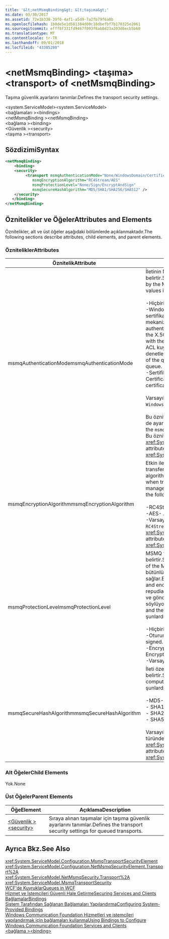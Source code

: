 ```yaml
---
title: '&lt;netMsmqBinding&gt; &lt;taşıma&gt;'
ms.date: 03/30/2017
ms.assetid: 72e1b338-39f0-4af1-a5d9-7a2fb79f6a0b
ms.openlocfilehash: 1b0de5e1d581384d00c18dbefbf7b170325e2061
ms.sourcegitcommit: efff8f331fd9467f093f8ab8d23a203d6ecb5b60
ms.translationtype: MT
ms.contentlocale: tr-TR
ms.lasthandoff: 09/01/2018
ms.locfileid: "43385280"
---
```

# <a name="lttransportgt-of-ltnetmsmqbindinggt"></a><span data-ttu-id="b3fd9-102">&lt;netMsmqBinding&gt; &lt;taşıma&gt;</span><span class="sxs-lookup"><span data-stu-id="b3fd9-102">&lt;transport&gt; of &lt;netMsmqBinding&gt;</span></span>
<span data-ttu-id="b3fd9-103">Taşıma güvenlik ayarlarını tanımlar.</span><span class="sxs-lookup"><span data-stu-id="b3fd9-103">Defines the transport security settings.</span></span>  
  
 <span data-ttu-id="b3fd9-104">\<system.ServiceModel></span><span class="sxs-lookup"><span data-stu-id="b3fd9-104">\<system.ServiceModel></span></span>  
<span data-ttu-id="b3fd9-105">\<bağlamaları ></span><span class="sxs-lookup"><span data-stu-id="b3fd9-105">\<bindings></span></span>  
<span data-ttu-id="b3fd9-106">\<netMsmqBinding ></span><span class="sxs-lookup"><span data-stu-id="b3fd9-106">\<netMsmqBinding></span></span>  
<span data-ttu-id="b3fd9-107">\<bağlama ></span><span class="sxs-lookup"><span data-stu-id="b3fd9-107">\<binding></span></span>  
<span data-ttu-id="b3fd9-108">\<Güvenlik ></span><span class="sxs-lookup"><span data-stu-id="b3fd9-108">\<security></span></span>  
<span data-ttu-id="b3fd9-109">\<taşıma ></span><span class="sxs-lookup"><span data-stu-id="b3fd9-109">\<transport></span></span>  
  
## <a name="syntax"></a><span data-ttu-id="b3fd9-110">Sözdizimi</span><span class="sxs-lookup"><span data-stu-id="b3fd9-110">Syntax</span></span>  
  
```xml  
<netMsmqBinding>  
    <binding>  
    <security>  
         <transport msmqAuthenticationMode="None/WindowsDomain/Certificate"  
            msmqEncryptionAlgorithm="RC4Stream/AES"  
            msmqProtectionLevel="None/Sign/EncryptAndSign"  
            msmqSecureHashAlgorithm="MD5/SHA1/SHA256/SHA512" />  
    </security>  
   </binding>  
</netMsmqBinding>  
```  
  
## <a name="attributes-and-elements"></a><span data-ttu-id="b3fd9-111">Öznitelikler ve Öğeler</span><span class="sxs-lookup"><span data-stu-id="b3fd9-111">Attributes and Elements</span></span>  
 <span data-ttu-id="b3fd9-112">Öznitelikler, alt ve üst öğeler aşağıdaki bölümlerde açıklanmaktadır.</span><span class="sxs-lookup"><span data-stu-id="b3fd9-112">The following sections describe attributes, child elements, and parent elements.</span></span>  
  
### <a name="attributes"></a><span data-ttu-id="b3fd9-113">Öznitelikler</span><span class="sxs-lookup"><span data-stu-id="b3fd9-113">Attributes</span></span>  
  
|<span data-ttu-id="b3fd9-114">Öznitelik</span><span class="sxs-lookup"><span data-stu-id="b3fd9-114">Attribute</span></span>|<span data-ttu-id="b3fd9-115">Açıklama</span><span class="sxs-lookup"><span data-stu-id="b3fd9-115">Description</span></span>|  
|---------------|-----------------|  
|<span data-ttu-id="b3fd9-116">msmqAuthenticationMode</span><span class="sxs-lookup"><span data-stu-id="b3fd9-116">msmqAuthenticationMode</span></span>|<span data-ttu-id="b3fd9-117">İletinin MSMQ taşıma tarafından nasıl doğrulacağını belirtir.</span><span class="sxs-lookup"><span data-stu-id="b3fd9-117">Specifies how the message must be authenticated by the MSMQ transport.</span></span> <span data-ttu-id="b3fd9-118">Geçerli değerler şunlardır:</span><span class="sxs-lookup"><span data-stu-id="b3fd9-118">Valid values include the following:</span></span><br /><br /> <span data-ttu-id="b3fd9-119">-Hiçbiri: Kimlik doğrulaması yok.</span><span class="sxs-lookup"><span data-stu-id="b3fd9-119">-   None: No authentication.</span></span><br /><span data-ttu-id="b3fd9-120">-WindowsDomain: İletiyle ilişkili güvenlik kimliği için X.509 sertifikası almak için Active Directory kimlik doğrulama mekanizması kullanır.</span><span class="sxs-lookup"><span data-stu-id="b3fd9-120">-   WindowsDomain: The authentication mechanism uses Active Directory to retrieve the X.509 certificate for the security identifier associated with the message.</span></span> <span data-ttu-id="b3fd9-121">Bu, ardından kullanıcı emin olmak için ACL kuyruğun sıra için yazma iznine sahip olmadığını denetlemek için kullanılır.</span><span class="sxs-lookup"><span data-stu-id="b3fd9-121">This is then used to check the ACL of the queue to ensure the user has write permission for the queue.</span></span><br /><span data-ttu-id="b3fd9-122">-Sertifika: Kanal sertifikayı sertifika deposundan alır.</span><span class="sxs-lookup"><span data-stu-id="b3fd9-122">-   Certificate: The channel retrieves the certificate from the certificate store.</span></span><br /><br /> <span data-ttu-id="b3fd9-123">Varsayılan, `WindowsDomain` değeridir.</span><span class="sxs-lookup"><span data-stu-id="b3fd9-123">The default is `WindowsDomain`.</span></span><br /><br /> <span data-ttu-id="b3fd9-124">Bu öznitelik ayarlanırsa `None`, `msmqProtectionLevel` özniteliği de ayarlanması gerekir `None`.</span><span class="sxs-lookup"><span data-stu-id="b3fd9-124">If this attribute is set to `None`, the `msmqProtectionLevel` attribute must also be set to `None`.</span></span> <span data-ttu-id="b3fd9-125">Bu öznitelik türünde <xref:System.ServiceModel.MsmqAuthenticationMode></span><span class="sxs-lookup"><span data-stu-id="b3fd9-125">This attribute is of type <xref:System.ServiceModel.MsmqAuthenticationMode></span></span>|  
|<span data-ttu-id="b3fd9-126">msmqEncryptionAlgorithm</span><span class="sxs-lookup"><span data-stu-id="b3fd9-126">msmqEncryptionAlgorithm</span></span>|<span data-ttu-id="b3fd9-127">Etkin ileti şifreleme için iletileri ileti sıra yöneticileri arasında transfer ederken kullanılan algoritmayı belirtir.</span><span class="sxs-lookup"><span data-stu-id="b3fd9-127">Specifies the algorithm to be used for message encryption on the wire when transferring messages between message queue managers.</span></span> <span data-ttu-id="b3fd9-128">Geçerli değerler şunlardır:</span><span class="sxs-lookup"><span data-stu-id="b3fd9-128">Valid values include the following:</span></span><br /><br /> <span data-ttu-id="b3fd9-129">-RC4Stream</span><span class="sxs-lookup"><span data-stu-id="b3fd9-129">-   RC4Stream</span></span><br /><span data-ttu-id="b3fd9-130">-AES</span><span class="sxs-lookup"><span data-stu-id="b3fd9-130">-   AES</span></span><br /><span data-ttu-id="b3fd9-131">-Varsayılan değer `RC4Stream`.</span><span class="sxs-lookup"><span data-stu-id="b3fd9-131">-   The default value is `RC4Stream`.</span></span> <span data-ttu-id="b3fd9-132">Bu öznitelik türünde <xref:System.ServiceModel.MsmqEncryptionAlgorithm>.</span><span class="sxs-lookup"><span data-stu-id="b3fd9-132">This attribute is of type <xref:System.ServiceModel.MsmqEncryptionAlgorithm>.</span></span>|  
|<span data-ttu-id="b3fd9-133">msmqProtectionLevel</span><span class="sxs-lookup"><span data-stu-id="b3fd9-133">msmqProtectionLevel</span></span>|<span data-ttu-id="b3fd9-134">MSMQ taşıma düzeyinde güvenli şekilde iletileri belirtir.</span><span class="sxs-lookup"><span data-stu-id="b3fd9-134">Specifies the way messages are secured at the level of the MSMQ transport.</span></span> <span data-ttu-id="b3fd9-135">İleti bütünlüğü hem takası ileti bütünlüğü çalışırken işaretini ve şifreleme sağlar şifreleme sağlar.</span><span class="sxs-lookup"><span data-stu-id="b3fd9-135">Encryption ensures message integrity, while sign and encrypt ensures both message integrity and non-repudiation.</span></span> <span data-ttu-id="b3fd9-136">Diğer bir deyişle, ileti gönderen gerçekten geldi ve gönderen kim kendisinin kendisinin olduğunu söylüyor.</span><span class="sxs-lookup"><span data-stu-id="b3fd9-136">That is, the message indeed came from the sender and the sender is who he says he is.</span></span> <span data-ttu-id="b3fd9-137">Geçerli değerler şunlardır:</span><span class="sxs-lookup"><span data-stu-id="b3fd9-137">Valid values include the following:</span></span><br /><br /> <span data-ttu-id="b3fd9-138">-Hiçbiri: Koruma yok.</span><span class="sxs-lookup"><span data-stu-id="b3fd9-138">-   None: No protection.</span></span><br /><span data-ttu-id="b3fd9-139">-Oturum: İletileri imzalanmıştır.</span><span class="sxs-lookup"><span data-stu-id="b3fd9-139">-   Sign: Messages are signed.</span></span><br /><span data-ttu-id="b3fd9-140">-EncryptAndSign: İletileri şifrelenir ve imzalanmış.</span><span class="sxs-lookup"><span data-stu-id="b3fd9-140">-   EncryptAndSign: Messages are encrypted and signed.</span></span><br /><span data-ttu-id="b3fd9-141">-Varsayılan `Sign`.</span><span class="sxs-lookup"><span data-stu-id="b3fd9-141">-   The default is `Sign`.</span></span>|  
|<span data-ttu-id="b3fd9-142">msmqSecureHashAlgorithm</span><span class="sxs-lookup"><span data-stu-id="b3fd9-142">msmqSecureHashAlgorithm</span></span>|<span data-ttu-id="b3fd9-143">İleti özeti bilgi işlem için kullanılan karma algoritmasını belirtir.</span><span class="sxs-lookup"><span data-stu-id="b3fd9-143">Specifies the hash algorithm to be used for computing the message digest.</span></span> <span data-ttu-id="b3fd9-144">Geçerli değerler şunlardır:</span><span class="sxs-lookup"><span data-stu-id="b3fd9-144">Valid values include the following:</span></span><br /><br /> <span data-ttu-id="b3fd9-145">-MD5</span><span class="sxs-lookup"><span data-stu-id="b3fd9-145">-   MD5</span></span><br /><span data-ttu-id="b3fd9-146">-   SHA1</span><span class="sxs-lookup"><span data-stu-id="b3fd9-146">-   SHA1</span></span><br /><span data-ttu-id="b3fd9-147">-   SHA256</span><span class="sxs-lookup"><span data-stu-id="b3fd9-147">-   SHA256</span></span><br /><span data-ttu-id="b3fd9-148">-   SHA512</span><span class="sxs-lookup"><span data-stu-id="b3fd9-148">-   SHA512</span></span><br /><br /> <span data-ttu-id="b3fd9-149">Varsayılan, `SHA1` değeridir.</span><span class="sxs-lookup"><span data-stu-id="b3fd9-149">The default is `SHA1`.</span></span> <span data-ttu-id="b3fd9-150">Bu öznitelik türünde <xref:System.ServiceModel.MsmqSecureHashAlgorithm>.</span><span class="sxs-lookup"><span data-stu-id="b3fd9-150">This attribute is of type <xref:System.ServiceModel.MsmqSecureHashAlgorithm>.</span></span>|  
  
### <a name="child-elements"></a><span data-ttu-id="b3fd9-151">Alt Öğeler</span><span class="sxs-lookup"><span data-stu-id="b3fd9-151">Child Elements</span></span>  
 <span data-ttu-id="b3fd9-152">Yok.</span><span class="sxs-lookup"><span data-stu-id="b3fd9-152">None</span></span>  
  
### <a name="parent-elements"></a><span data-ttu-id="b3fd9-153">Üst Öğeler</span><span class="sxs-lookup"><span data-stu-id="b3fd9-153">Parent Elements</span></span>  
  
|<span data-ttu-id="b3fd9-154">Öğe</span><span class="sxs-lookup"><span data-stu-id="b3fd9-154">Element</span></span>|<span data-ttu-id="b3fd9-155">Açıklama</span><span class="sxs-lookup"><span data-stu-id="b3fd9-155">Description</span></span>|  
|-------------|-----------------|  
|[<span data-ttu-id="b3fd9-156">\<Güvenlik ></span><span class="sxs-lookup"><span data-stu-id="b3fd9-156">\<security></span></span>](../../../../../docs/framework/configure-apps/file-schema/wcf/security-of-netmsmqbinding.md)|<span data-ttu-id="b3fd9-157">Sıraya alınan taşımalar için taşıma güvenlik ayarlarını tanımlar.</span><span class="sxs-lookup"><span data-stu-id="b3fd9-157">Defines the transport security settings for queued transports.</span></span>|  
  
## <a name="see-also"></a><span data-ttu-id="b3fd9-158">Ayrıca Bkz.</span><span class="sxs-lookup"><span data-stu-id="b3fd9-158">See Also</span></span>  
 <xref:System.ServiceModel.Configuration.MsmqTransportSecurityElement>  
 <xref:System.ServiceModel.Configuration.NetMsmqSecurityElement.Transport%2A>  
 <xref:System.ServiceModel.NetMsmqSecurity.Transport%2A>  
 <xref:System.ServiceModel.MsmqTransportSecurity>  
 [<span data-ttu-id="b3fd9-159">WCF'de Kuyruklar</span><span class="sxs-lookup"><span data-stu-id="b3fd9-159">Queues in WCF</span></span>](../../../../../docs/framework/wcf/feature-details/queues-in-wcf.md)  
 [<span data-ttu-id="b3fd9-160">Hizmet ve İstemcileri Güvenli Hale Getirme</span><span class="sxs-lookup"><span data-stu-id="b3fd9-160">Securing Services and Clients</span></span>](../../../../../docs/framework/wcf/feature-details/securing-services-and-clients.md)  
 [<span data-ttu-id="b3fd9-161">Bağlamalar</span><span class="sxs-lookup"><span data-stu-id="b3fd9-161">Bindings</span></span>](../../../../../docs/framework/wcf/bindings.md)  
 [<span data-ttu-id="b3fd9-162">Sistem Tarafından Sağlanan Bağlamaları Yapılandırma</span><span class="sxs-lookup"><span data-stu-id="b3fd9-162">Configuring System-Provided Bindings</span></span>](../../../../../docs/framework/wcf/feature-details/configuring-system-provided-bindings.md)  
 [<span data-ttu-id="b3fd9-163">Windows Communication Foundation Hizmetleri ve istemcileri yapılandırmak için bağlamaları kullanma</span><span class="sxs-lookup"><span data-stu-id="b3fd9-163">Using Bindings to Configure Windows Communication Foundation Services and Clients</span></span>](https://msdn.microsoft.com/library/bd8b277b-932f-472f-a42a-b02bb5257dfb)  
 [<span data-ttu-id="b3fd9-164">\<bağlama ></span><span class="sxs-lookup"><span data-stu-id="b3fd9-164">\<binding></span></span>](../../../../../docs/framework/misc/binding.md)
